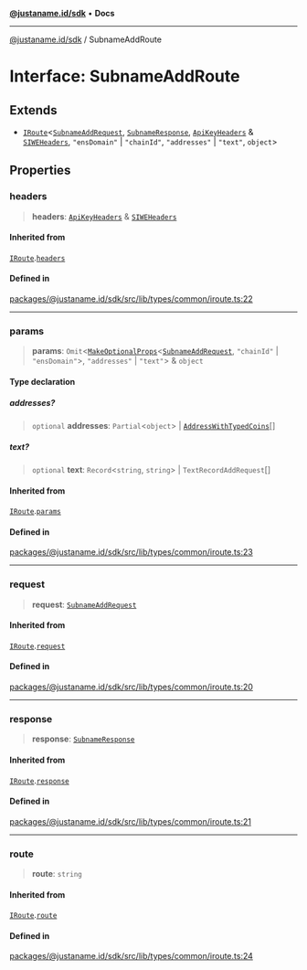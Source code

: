 [**@justaname.id/sdk**](../README.md) • **Docs**

***

[@justaname.id/sdk](../globals.md) / SubnameAddRoute

# Interface: SubnameAddRoute

## Extends

- [`IRoute`](IRoute.md)\<[`SubnameAddRequest`](SubnameAddRequest.md), [`SubnameResponse`](SubnameResponse.md), [`ApiKeyHeaders`](ApiKeyHeaders.md) & [`SIWEHeaders`](SIWEHeaders.md), `"ensDomain"` \| `"chainId"`, `"addresses"` \| `"text"`, `object`\>

## Properties

### headers

> **headers**: [`ApiKeyHeaders`](ApiKeyHeaders.md) & [`SIWEHeaders`](SIWEHeaders.md)

#### Inherited from

[`IRoute`](IRoute.md).[`headers`](IRoute.md#headers)

#### Defined in

[packages/@justaname.id/sdk/src/lib/types/common/iroute.ts:22](https://github.com/JustaName-id/JustaName-sdk/blob/7430def13fc61cd3fc8b89d25e0869ee390cc2d0/packages/@justaname.id/sdk/src/lib/types/common/iroute.ts#L22)

***

### params

> **params**: `Omit`\<[`MakeOptionalProps`](../type-aliases/MakeOptionalProps.md)\<[`SubnameAddRequest`](SubnameAddRequest.md), `"chainId"` \| `"ensDomain"`\>, `"addresses"` \| `"text"`\> & `object`

#### Type declaration

##### addresses?

> `optional` **addresses**: `Partial`\<`object`\> \| [`AddressWithTypedCoins`](AddressWithTypedCoins.md)[]

##### text?

> `optional` **text**: `Record`\<`string`, `string`\> \| `TextRecordAddRequest`[]

#### Inherited from

[`IRoute`](IRoute.md).[`params`](IRoute.md#params)

#### Defined in

[packages/@justaname.id/sdk/src/lib/types/common/iroute.ts:23](https://github.com/JustaName-id/JustaName-sdk/blob/7430def13fc61cd3fc8b89d25e0869ee390cc2d0/packages/@justaname.id/sdk/src/lib/types/common/iroute.ts#L23)

***

### request

> **request**: [`SubnameAddRequest`](SubnameAddRequest.md)

#### Inherited from

[`IRoute`](IRoute.md).[`request`](IRoute.md#request)

#### Defined in

[packages/@justaname.id/sdk/src/lib/types/common/iroute.ts:20](https://github.com/JustaName-id/JustaName-sdk/blob/7430def13fc61cd3fc8b89d25e0869ee390cc2d0/packages/@justaname.id/sdk/src/lib/types/common/iroute.ts#L20)

***

### response

> **response**: [`SubnameResponse`](SubnameResponse.md)

#### Inherited from

[`IRoute`](IRoute.md).[`response`](IRoute.md#response)

#### Defined in

[packages/@justaname.id/sdk/src/lib/types/common/iroute.ts:21](https://github.com/JustaName-id/JustaName-sdk/blob/7430def13fc61cd3fc8b89d25e0869ee390cc2d0/packages/@justaname.id/sdk/src/lib/types/common/iroute.ts#L21)

***

### route

> **route**: `string`

#### Inherited from

[`IRoute`](IRoute.md).[`route`](IRoute.md#route)

#### Defined in

[packages/@justaname.id/sdk/src/lib/types/common/iroute.ts:24](https://github.com/JustaName-id/JustaName-sdk/blob/7430def13fc61cd3fc8b89d25e0869ee390cc2d0/packages/@justaname.id/sdk/src/lib/types/common/iroute.ts#L24)

